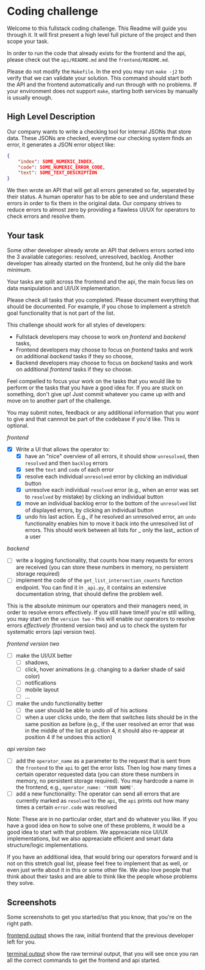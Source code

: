 # Coding challenge

Welcome to this fullstack coding challenge. This Readme will guide you through it. It will first present a high level full picture of the project and then scope your task.

In order to run the code that already exists for the frontend and the api, please check out the `api/README.md` and the `frontend/README.md`.

Please do not modify the `Makefile`. In the end you may run `make -j2` to verify that we can validate your solution. This command should start both the API and the frontend automatically and run through with no problems. If your environment does not support `make`, starting both services by manually is usually enough.

## High Level Description

Our company wants to write a checking tool for internal JSONs that store data. These JSONs are checked, everytime our checking system finds an error, it generates a JSON error object like:

```json
{
    "index": SOME_NUMERIC_INDEX,
    "code": SOME_NUMERIC_ERROR_CODE,
    "text": SOME_TEXT_DESCRIPTION
}
```

We then wrote an API that will get all errors generated so far, seperated by their status. A human operator has to be able to see and understand these errors in order to fix them in the original data. Our company strives to reduce errors to almost zero by providing a flawless UI/UX for operators to check errors and resolve them.

## Your task

Some other developer already wrote an API that delivers errors sorted into the 3 available categories: resolved, unresolved, backlog. Another developer has already started on the frontend, but he only did the bare minimum.

Your tasks are split across the frontend and the api, the main focus lies on data manipulation and UI/UX implementation.

Please check all tasks that you completed. Please document everything that should be documented. For example, if you chose to implement a stretch goal functionality that is not part of the list.

This challenge should work for all styles of developers:

- Fullstack developers may choose to work on _frontend_ and _backend_ tasks,
- Frontend developers may choose to focus on _frontend_ tasks and work on additional _backend_ tasks if they so choose,
- Backend developers may choose to focus on _backend_ tasks and work on additional _frontend_ tasks if they so choose.

Feel compelled to focus your work on the tasks that you would like to perform or the tasks that you have a good idea for. If you are stuck on something, don't give up! Just commit whatever you came up with and move on to another part of the challenge.

You may submit notes, feedback or any additional information that you _want_ to give and that cannnot be part of the codebase if you'd like. This is optional.

_frontend_

- [x] Write a UI that allows the operator to:
  - [x] have an "nice" overview of all errors, it should show `unresolved`, then `resolved` and then `backlog` errors
  - [x] see the `text` and `code` of each error
  - [x] resolve each individual `unresolved` error by clicking an individual button
  - [x] unresolve each individual `resolved` error (e.g., when an error was set to `resolved` by mistake) by clicking an individual button
  - [x] move an individual backlog error to the bottom of the `unresolved` list of displayed errors, by clicking an individual button
  - [x] undo his last action. E.g., if he resolved an unresolved error, an `undo` functionality enables him to move it back into the unresolved list of errors. This should work between all lists for _ only the last_ action of a user

_backend_

- [ ] write a logging functionality, that counts how many requests for errors are received (you can store these numbers in memory, no persistent storage required)
- [ ] implement the code of the `get_list_intersection_counts` function endpoint. You can find it in `_api.py`, it contains an extensive documentation string, that should define the problem well.

This is the absolute minimum our operators and their managers need, in order to resolve errors effectively. If you still have time/if you're still willing, you may start on the `version two` - this will enable our operators to resolve errors _effectively_ (frontend version two) and us to check the system for systematic errors (api version two).

_frontend version two_

- [ ] make the UI/UX better
  - [ ] shadows,
  - [ ] click, hover animations (e.g. changing to a darker shade of said color)
  - [ ] notifications
  - [ ] mobile layout
  - [ ] ...
- [ ] make the undo functionality better
  - [ ] the user should be able to undo _all_ of his actions
  - [ ] when a user clicks undo, the item that switches lists should be in the same position as before (e.g., if the user resolved an error that was in the middle of the list at position 4, it should also re-appear at position 4 if he undoes this action)

_api version two_

- [ ] add the `operator_name` as a parameter to the request that is sent from the `frontend` to the `api` to get the error lists. Then log how many times a certain operator requested data (you can store these numbers in memory, no persistent storage required). You may hardcode a name in the frontend, e.g., `operator_name: 'YOUR NAME'`.
- [ ] add a new functionality: The operator can send all errors that are currently marked as `resolved` to the `api`, the `api` prints out how many times a certain `error.code` was resolved

Note: These are in no particular order, start and do whatever you like. If you have a good idea on how to solve one of these problems, it would be a good idea to start with that problem. We appreaciate nice UI/UX implementations, but we also appreaciate efficient and smart data structure/logic implementations.

If you have an additional idea, that would bring our operators forward and is not on this stretch goal list, please feel free to implement that as well, or even just write about it in this or some other file. We also love people that think about their tasks and are able to think like the people whose problems they solve.

## Screenshots

Some screenshots to get you started/so that you know, that you're on the right path.

[frontend output](./screenshots/start_frontend_output.png) shows the raw, initial frontend that the previous developer left for you.

[terminal output](./screenshots/start_terminal_output.png) show the raw terminal output, that you will see once you ran all the correct commands to get the frontend and api started.
